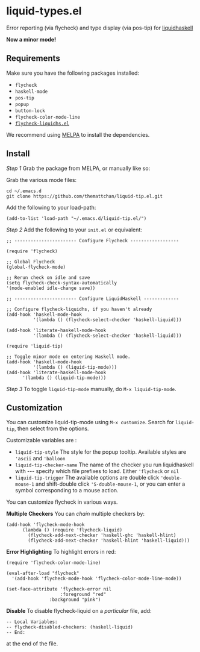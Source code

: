 liquid-types.el
===============

Error reporting (via flycheck) and type display (via pos-tip) for [liquidhaskell](https://github.com/ucsd-progsys/liquidhaskell)

__Now a minor mode!__

Requirements
------------

Make sure you have the following packages installed:

+ `flycheck`
+ `haskell-mode`
+ `pos-tip`
+ `popup`
+ `button-lock`
+ `flycheck-color-mode-line`
+ [`flycheck-liquidhs.el`](https://github.com/themattchan/flycheck-liquidhs.el)

We recommend using [MELPA](http://melpa.org/#/getting-started) to install the dependencies.

Install
-------

*Step 1* Grab the package from MELPA, or manually like so:

Grab the various mode files:

~~~~~
cd ~/.emacs.d
git clone https://github.com/themattchan/liquid-tip.el.git
~~~~~

Add the following to your load-path:
~~~~~
(add-to-list 'load-path "~/.emacs.d/liquid-tip.el/")
~~~~~

*Step 2* Add the following to your `init.el` or equivalent:

~~~~~
;; ----------------------- Configure Flycheck ------------------

(require 'flycheck)

;; Global Flycheck
(global-flycheck-mode)

;; Rerun check on idle and save
(setq flycheck-check-syntax-automatically
'(mode-enabled idle-change save))

;; ----------------------- Configure LiquidHaskell -------------

;; Configure flycheck-liquidhs, if you haven't already
(add-hook 'haskell-mode-hook
          '(lambda () (flycheck-select-checker 'haskell-liquid)))

(add-hook 'literate-haskell-mode-hook
          '(lambda () (flycheck-select-checker 'haskell-liquid)))

(require 'liquid-tip)

;; Toggle minor mode on entering Haskell mode.
(add-hook 'haskell-mode-hook
          '(lambda () (liquid-tip-mode)))
(add-hook 'literate-haskell-mode-hook
	  '(lambda () (liquid-tip-mode)))
~~~~~

*Step 3* To toggle `liquid-tip-mode` manually, do `M-x liquid-tip-mode`.

Customization
-------------
You can customize liquid-tip-mode using `M-x customize`. Search for
`liquid-tip`, then select from the options.

Customizable variables are :

- `liquid-tip-style` The style for the popup tooltip. Available styles are
`'ascii` and `'balloon`
- `liquid-tip-checker-name` The name of the checker you run liquidhaskell with
--- specify which file prefixes to load. Either `'flycheck` or `nil`
- `liquid-tip-trigger` The available options are double click `'double-mouse-1`
  and shift-double click `'S-double-mouse-1`, or you can enter a symbol
  corresponding to a mouse action.

You can customize flycheck in various ways.

**Multiple Checkers** You can *chain* multiple checkers by:

~~~~~
(add-hook 'flycheck-mode-hook
      (lambda () (require 'flycheck-liquid)
        (flycheck-add-next-checker 'haskell-ghc 'haskell-hlint)
        (flycheck-add-next-checker 'haskell-hlint 'haskell-liquid)))
~~~~~

**Error Highlighting** To highlight errors in red:

~~~~~
(require 'flycheck-color-mode-line)

(eval-after-load "flycheck"
  '(add-hook 'flycheck-mode-hook 'flycheck-color-mode-line-mode))

(set-face-attribute 'flycheck-error nil
                    :foreground "red"
	            :background "pink")
~~~~~

**Disable**  To disable flycheck-liquid on a *particular* file, add:

    -- Local Variables:
    -- flycheck-disabled-checkers: (haskell-liquid)
    -- End:

at the end of the file.
